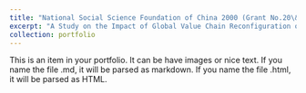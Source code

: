 ```yaml
---
title: "National Social Science Foundation of China 2000 (Grant No.20\&ZD143)"
excerpt: "A Study on the Impact of Global Value Chain Reconfiguration on International Economic Power Shift under the New Situation and China's Response Strategies"
collection: portfolio
---
```


This is an item in your portfolio. It can be have images or nice text. If you name the file .md, it will be parsed as markdown. If you name the file .html, it will be parsed as HTML. 
